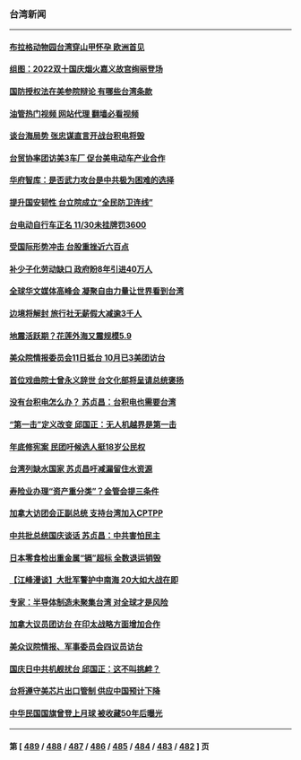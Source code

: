 ### 台湾新闻
---
#### [布拉格动物园台湾穿山甲怀孕 欧洲首见](../../pages/ncid1349361/n13843486.md?10121645) 
#### [组图：2022双十国庆烟火嘉义故宫绚丽登场](../../pages/ncid1349361/n13843460.md?10121645) 
#### [国防授权法在美参院辩论 有哪些台湾条款](../../pages/ncid1349361/n13843343.md?10121645) 
#### [油管热门视频 网站代理 翻墙必看视频](http://209.222.30.114:81/youtube.html?10121645)
#### [谈台海局势 张忠谋直言开战台积电将毁](../../pages/ncid1349361/n13843107.md?10121645) 
#### [台贸协率团访美3车厂 促台美电动车产业合作](../../pages/ncid1349361/n13843082.md?10121645) 
#### [华府智库：是否武力攻台是中共极为困难的选择](../../pages/ncid1349361/n13843087.md?10121645) 
#### [提升国安韧性 台立院成立“全民防卫连线”](../../pages/ncid1349361/n13843093.md?10121645) 
#### [台电动自行车正名 11/30未挂牌罚3600](../../pages/ncid1349361/n13843182.md?10121645) 
#### [受国际形势冲击 台股重挫近六百点](../../pages/ncid1349361/n13843179.md?10121645) 
#### [补少子化劳动缺口 政府盼8年引进40万人](../../pages/ncid1349361/n13843189.md?10121645) 
#### [全球华文媒体高峰会 凝聚自由力量让世界看到台湾](../../pages/ncid1349361/n13843176.md?10121645) 
#### [边境将解封 旅行社无薪假大减逾3千人](../../pages/ncid1349361/n13843185.md?10121645) 
#### [地震活跃期？花莲外海又震规模5.9](../../pages/ncid1349361/n13843184.md?10121645) 
#### [美众院情报委员会11日抵台 10月已3美团访台](../../pages/ncid1349361/n13843169.md?10121645) 
#### [首位戏曲院士曾永义辞世 台文化部将呈请总统褒扬](../../pages/ncid1349361/n13843171.md?10121645) 
#### [没有台积电怎么办？ 苏贞昌：台积电也需要台湾](../../pages/ncid1349361/n13843069.md?10121645) 
#### [“第一击”定义改变 邱国正：无人机越界是第一击](../../pages/ncid1349361/n13843077.md?10121645) 
#### [年底修宪案 民团吁候选人挺18岁公民权](../../pages/ncid1349361/n13843095.md?10121645) 
#### [台湾列缺水国家 苏贞昌吁减漏留住水资源](../../pages/ncid1349361/n13843139.md?10121645) 
#### [寿险业办理“资产重分类”？金管会提三条件](../../pages/ncid1349361/n13843131.md?10121645) 
#### [加拿大访团会正副总统 支持台湾加入CPTPP](../../pages/ncid1349361/n13843097.md?10121645) 
#### [中共批总统国庆谈话 苏贞昌：中共害怕民主](../../pages/ncid1349361/n13843059.md?10121645) 
#### [日本零食检出重金属“镉”超标   全数退运销毁](../../pages/ncid1349361/n13843013.md?10121645) 
#### [【江峰漫谈】大批军警护中南海 20大如大战在即](../../pages/ncid1349361/n13843187.md?10121645) 
#### [专家：半导体制造未聚集台湾 对全球才是风险](../../pages/ncid1349361/n13842760.md?10121645) 
#### [加拿大议员团访台 在印太战略方面增加合作](../../pages/ncid1349361/n13842986.md?10121645) 
#### [美众议院情报、军事委员会四议员访台](../../pages/ncid1349361/n13843018.md?10121645) 
#### [国庆日中共机舰扰台 邱国正：这不叫挑衅？](../../pages/ncid1349361/n13842802.md?10121645) 
#### [台将遵守美芯片出口管制 供应中国预计下降](../../pages/ncid1349361/n13842213.md?10121645) 
#### [中华民国国旗曾登上月球 被收藏50年后曝光](../../pages/ncid1349361/n13842525.md?10121645) 

---
#### 第 [ [489](./489.md?10121645) / [488](./488.md?10121645) / [487](./487.md?10121645) / [486](./486.md?10121645) / [485](./485.md?10121645) / [484](./484.md?10121645) / [483](./483.md?10121645) / [482](./482.md?10121645) ] 页
